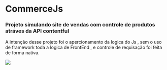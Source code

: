 # CommerceJs

### Projeto simulando site de vendas com controle de produtos atráves da API contentful

A intenção desse projeto foi o apercionamento da logica do Js , sem o uso de framework toda a logica de FrontEnd ,
e controle de requisação foi feita de forma nativa.
</br>
<div style="max-width:500px"> 
<img src="https://user-images.githubusercontent.com/79268565/222182852-47b9f89b-0916-4b63-bf62-eb261fbcc7f1.png">
</div>
